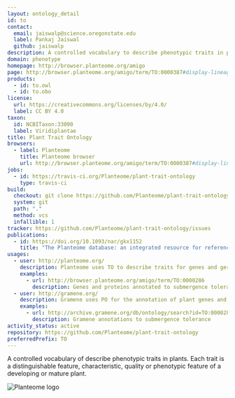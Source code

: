 ```yaml
---
layout: ontology_detail
id: to
contact:
  email: jaiswalp@science.oregonstate.edu
  label: Pankaj Jaiswal
  github: jaiswalp
description: A controlled vocabulary to describe phenotypic traits in plants.
domain: phenotype
homepage: http://browser.planteome.org/amigo
page: http://browser.planteome.org/amigo/term/TO:0000387#display-lineage-tab
products:
  - id: to.owl
  - id: to.obo
license:
  url: https://creativecommons.org/licenses/by/4.0/
  label: CC BY 4.0
taxon:
  id: NCBITaxon:33090
  label: Viridiplantae
title: Plant Trait Ontology
browsers:
  - label: Planteome
    title: Planteome browser
    url: http://browser.planteome.org/amigo/term/TO:0000387#display-lineage-tab
jobs:
  - id: https://travis-ci.org/Planteome/plant-trait-ontology
    type: travis-ci
build:
  checkout: git clone https://github.com/Planteome/plant-trait-ontology.git
  system: git
  path: "."
  method: vcs
  infallible: 1
tracker: https://github.com/Planteome/plant-trait-ontology/issues
publications:
  - id: https://doi.org/10.1093/nar/gkx1152
    title: "The Planteome database: an integrated resource for reference ontologies, plant genomics and phenomics."
usages:
  - user: http://planteome.org/
    description: Planteome uses TO to describe traits for genes and germplasm
    examples:
      - url: http://browser.planteome.org/amigo/term/TO:0000286
        description: Genes and proteins annotated to submergence tolerance, including SUB1
  - user: http://gramene.org/
    description: Gramene uses PO for the annotation of plant genes and QTLs
    examples:
      - url: http://archive.gramene.org/db/ontology/search?id=TO:0000286
        description: Gramene annotations to submergence tolerance
activity_status: active
repository: https://github.com/Planteome/plant-trait-ontology
preferredPrefix: TO
---
```


A controlled vocabulary of describe phenotypic traits in plants. Each trait is a distinguishable feature, characteristic, quality or phenotypic feature of a developing or mature plant.

<img alt="Planteome logo" src="http://planteome.org/sites/default/files/garland_logo.PNG"/>
